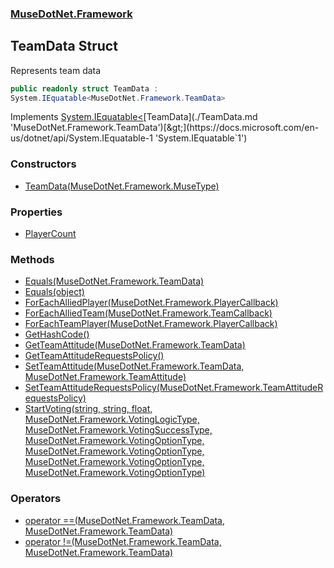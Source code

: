 ### [MuseDotNet.Framework](./MuseDotNet-Framework.md 'MuseDotNet.Framework')
## TeamData Struct
Represents team data  
```csharp
public readonly struct TeamData :
System.IEquatable<MuseDotNet.Framework.TeamData>
```
Implements [System.IEquatable&lt;](https://docs.microsoft.com/en-us/dotnet/api/System.IEquatable-1 'System.IEquatable`1')[TeamData](./TeamData.md 'MuseDotNet.Framework.TeamData')[&gt;](https://docs.microsoft.com/en-us/dotnet/api/System.IEquatable-1 'System.IEquatable`1')  
### Constructors
- [TeamData(MuseDotNet.Framework.MuseType)](./TeamData-TeamData(MuseType).md 'MuseDotNet.Framework.TeamData.TeamData(MuseDotNet.Framework.MuseType)')
### Properties
- [PlayerCount](./TeamData-PlayerCount.md 'MuseDotNet.Framework.TeamData.PlayerCount')
### Methods
- [Equals(MuseDotNet.Framework.TeamData)](./TeamData-Equals(TeamData).md 'MuseDotNet.Framework.TeamData.Equals(MuseDotNet.Framework.TeamData)')
- [Equals(object)](./TeamData-Equals(object).md 'MuseDotNet.Framework.TeamData.Equals(object)')
- [ForEachAlliedPlayer(MuseDotNet.Framework.PlayerCallback)](./TeamData-ForEachAlliedPlayer(PlayerCallback).md 'MuseDotNet.Framework.TeamData.ForEachAlliedPlayer(MuseDotNet.Framework.PlayerCallback)')
- [ForEachAlliedTeam(MuseDotNet.Framework.TeamCallback)](./TeamData-ForEachAlliedTeam(TeamCallback).md 'MuseDotNet.Framework.TeamData.ForEachAlliedTeam(MuseDotNet.Framework.TeamCallback)')
- [ForEachTeamPlayer(MuseDotNet.Framework.PlayerCallback)](./TeamData-ForEachTeamPlayer(PlayerCallback).md 'MuseDotNet.Framework.TeamData.ForEachTeamPlayer(MuseDotNet.Framework.PlayerCallback)')
- [GetHashCode()](./TeamData-GetHashCode().md 'MuseDotNet.Framework.TeamData.GetHashCode()')
- [GetTeamAttitude(MuseDotNet.Framework.TeamData)](./TeamData-GetTeamAttitude(TeamData).md 'MuseDotNet.Framework.TeamData.GetTeamAttitude(MuseDotNet.Framework.TeamData)')
- [GetTeamAttitudeRequestsPolicy()](./TeamData-GetTeamAttitudeRequestsPolicy().md 'MuseDotNet.Framework.TeamData.GetTeamAttitudeRequestsPolicy()')
- [SetTeamAttitude(MuseDotNet.Framework.TeamData, MuseDotNet.Framework.TeamAttitude)](./TeamData-SetTeamAttitude(TeamData_TeamAttitude).md 'MuseDotNet.Framework.TeamData.SetTeamAttitude(MuseDotNet.Framework.TeamData, MuseDotNet.Framework.TeamAttitude)')
- [SetTeamAttitudeRequestsPolicy(MuseDotNet.Framework.TeamAttitudeRequestsPolicy)](./TeamData-SetTeamAttitudeRequestsPolicy(TeamAttitudeRequestsPolicy).md 'MuseDotNet.Framework.TeamData.SetTeamAttitudeRequestsPolicy(MuseDotNet.Framework.TeamAttitudeRequestsPolicy)')
- [StartVoting(string, string, float, MuseDotNet.Framework.VotingLogicType, MuseDotNet.Framework.VotingSuccessType, MuseDotNet.Framework.VotingOptionType, MuseDotNet.Framework.VotingOptionType, MuseDotNet.Framework.VotingOptionType, MuseDotNet.Framework.VotingOptionType)](./TeamData-StartVoting(string_string_float_VotingLogicType_VotingSuccessType_VotingOptionType_VotingOptionType_VotingOptionType_VotingOptionType).md 'MuseDotNet.Framework.TeamData.StartVoting(string, string, float, MuseDotNet.Framework.VotingLogicType, MuseDotNet.Framework.VotingSuccessType, MuseDotNet.Framework.VotingOptionType, MuseDotNet.Framework.VotingOptionType, MuseDotNet.Framework.VotingOptionType, MuseDotNet.Framework.VotingOptionType)')
### Operators
- [operator ==(MuseDotNet.Framework.TeamData, MuseDotNet.Framework.TeamData)](./TeamData-op_Equality(TeamData_TeamData).md 'MuseDotNet.Framework.TeamData.op_Equality(MuseDotNet.Framework.TeamData, MuseDotNet.Framework.TeamData)')
- [operator !=(MuseDotNet.Framework.TeamData, MuseDotNet.Framework.TeamData)](./TeamData-op_Inequality(TeamData_TeamData).md 'MuseDotNet.Framework.TeamData.op_Inequality(MuseDotNet.Framework.TeamData, MuseDotNet.Framework.TeamData)')
